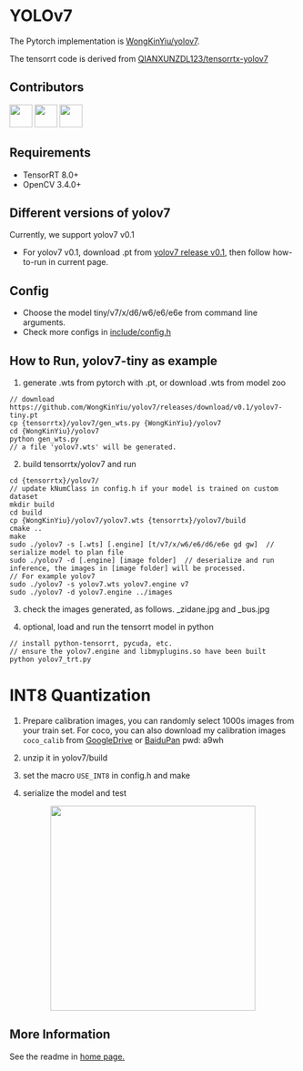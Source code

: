 # YOLOv7

The Pytorch implementation is [WongKinYiu/yolov7](https://github.com/WongKinYiu/yolov7).

The tensorrt code is derived from [QIANXUNZDL123/tensorrtx-yolov7](https://github.com/QIANXUNZDL123/tensorrtx-yolov7)

## Contributors

<a href="https://github.com/QIANXUNZDL123"><img src="https://avatars.githubusercontent.com/u/46549527?v=4?s=48" width="40px;" alt=""/></a>
<a href="https://github.com/lindsayshuo"><img src="https://avatars.githubusercontent.com/u/45239466?v=4?s=48" width="40px;" alt=""/></a>
<a href="https://github.com/wang-xinyu"><img src="https://avatars.githubusercontent.com/u/15235574?s=48&v=4" width="40px;" alt=""/></a> 

## Requirements

- TensorRT 8.0+
- OpenCV 3.4.0+

## Different versions of yolov7

Currently, we support yolov7 v0.1

- For yolov7 v0.1, download .pt from [yolov7 release v0.1](https://github.com/WongKinYiu/yolov7/releases/tag/v0.1), then follow how-to-run in current page.

## Config

- Choose the model tiny/v7/x/d6/w6/e6/e6e from command line arguments.
- Check more configs in [include/config.h](./include/config.h)

## How to Run, yolov7-tiny as example

1. generate .wts from pytorch with .pt, or download .wts from model zoo

```
// download https://github.com/WongKinYiu/yolov7/releases/download/v0.1/yolov7-tiny.pt
cp {tensorrtx}/yolov7/gen_wts.py {WongKinYiu}/yolov7
cd {WongKinYiu}/yolov7
python gen_wts.py
// a file 'yolov7.wts' will be generated.
```

2. build tensorrtx/yolov7 and run

```
cd {tensorrtx}/yolov7/
// update kNumClass in config.h if your model is trained on custom dataset
mkdir build
cd build
cp {WongKinYiu}/yolov7/yolov7.wts {tensorrtx}/yolov7/build
cmake ..
make
sudo ./yolov7 -s [.wts] [.engine] [t/v7/x/w6/e6/d6/e6e gd gw]  // serialize model to plan file
sudo ./yolov7 -d [.engine] [image folder]  // deserialize and run inference, the images in [image folder] will be processed.
// For example yolov7
sudo ./yolov7 -s yolov7.wts yolov7.engine v7
sudo ./yolov7 -d yolov7.engine ../images
```

3. check the images generated, as follows. _zidane.jpg and _bus.jpg

4. optional, load and run the tensorrt model in python

```
// install python-tensorrt, pycuda, etc.
// ensure the yolov7.engine and libmyplugins.so have been built
python yolov7_trt.py
```

# INT8 Quantization

1. Prepare calibration images, you can randomly select 1000s images from your train set. For coco, you can also download my calibration images `coco_calib` from [GoogleDrive](https://drive.google.com/drive/folders/1s7jE9DtOngZMzJC1uL307J2MiaGwdRSI?usp=sharing) or [BaiduPan](https://pan.baidu.com/s/1GOm_-JobpyLMAqZWCDUhKg) pwd: a9wh

2. unzip it in yolov7/build

3. set the macro `USE_INT8` in config.h and make

4. serialize the model and test

<p align="center">
<img src="https://user-images.githubusercontent.com/15235574/78247927-4d9fac00-751e-11ea-8b1b-704a0aeb3fcf.jpg" height="360px;">
</p>

## More Information

See the readme in [home page.](https://github.com/wang-xinyu/tensorrtx)
